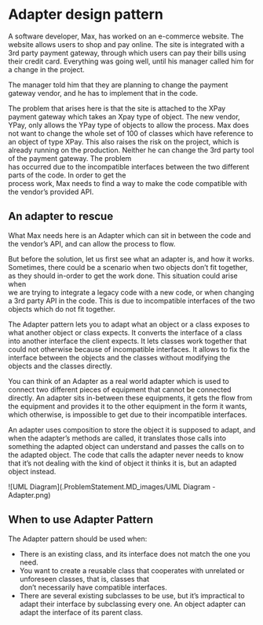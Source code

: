 # Adapter design pattern

A software developer, Max, has worked on an e-commerce website. The website allows users to shop and pay online. The site
is integrated with a 3rd party payment gateway, through which users can pay their bills using their credit card. Everything was
going well, until his manager called him for a change in the project.


The manager told him that they are planning to change the payment gateway vendor, and he has to implement that in the
code.

The problem that arises here is that the site is attached to the XPay payment gateway which takes an Xpay type of 
object. The
new vendor, YPay, only allows the YPay type of objects to allow the process. Max does not want to change the whole 
set of 100 of classes which have reference to an object of type XPay. This also raises the risk on the project, which
 is already running on the production. Neither he can change the 3rd party tool of the payment gateway. The problem  
 has occurred due to the incompatible interfaces between the two different parts of the code. In order to get the  
 process work, Max needs to find a way to make the code compatible with the vendor’s provided API.
 
## An adapter to rescue

What Max needs here is an Adapter which can sit in between the code and the vendor’s API, and can allow the process to flow.

But before the solution, let us first see what an adapter is, and how it works. Sometimes, there could be a scenario 
 when two objects don’t fit together, as they should in-order to get the work done. This situation could arise when  
 we are trying to integrate a legacy code with a new code, or when changing a 3rd party API in the code. This is due 
 to incompatible interfaces of the two objects which do not fit together.

The Adapter pattern lets you to adapt what an object or a class exposes to what another object or class expects. It converts
the interface of a class into another interface the client expects. It lets classes work together that could not 
otherwise because of incompatible interfaces. It allows to fix the interface between the objects and the classes 
without modifying the objects and the classes directly.

You can think of an Adapter as a real world adapter which is used to connect two different pieces of equipment that cannot be
connected directly. An adapter sits in-between these equipments, it gets the flow from the equipment and provides it to the other
equipment in the form it wants, which otherwise, is impossible to get due to their incompatible interfaces.

An adapter uses composition to store the object it is supposed to adapt, and when the adapter’s methods are called, it translates
those calls into something the adapted object can understand and passes the calls on to the adapted object. The code that calls the
adapter never needs to know that it’s not dealing with the kind of object it thinks it is, but an adapted object instead.

![UML Diagram](.ProblemStatement.MD_images/UML Diagram - Adapter.png)


## When to use Adapter Pattern

The Adapter pattern should be used when:
 - There is an existing class, and its interface does not match the one you need.
 - You want to create a reusable class that cooperates with unrelated or unforeseen classes, that is, classes that  
 don’t necessarily have compatible interfaces.
 - There are several existing subclasses to be use, but it’s impractical to adapt their interface by subclassing every 
 one. An object adapter can adapt the interface of its parent class.